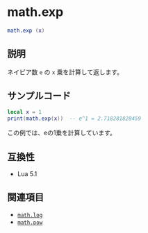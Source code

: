 # math.exp

```lua
math.exp (x)
```

## 説明

ネイピア数 `e` の `x` 乗を計算して返します。

## サンプルコード

```lua
local x = 1
print(math.exp(x))  -- e^1 = 2.718281828459
```

この例では、eの1乗を計算しています。

## 互換性

- Lua 5.1

## 関連項目

- [`math.log`](log.md)
- [`math.pow`](pow.md)